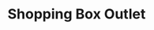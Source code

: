 ---
title: "Shopping Box Outlet"
url: /ciudad-del-este/shopping-box-outlet/
shop: centro comercial
---